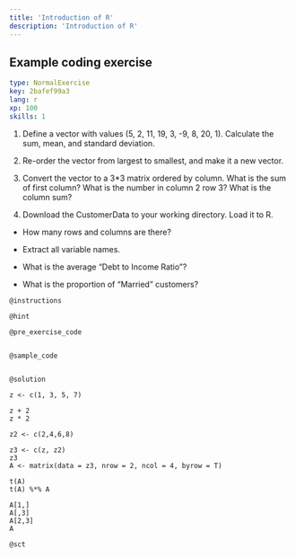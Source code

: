 ```yaml
---
title: 'Introduction of R'
description: 'Introduction of R'
---
```


## Example coding exercise

```yaml
type: NormalExercise
key: 2bafef99a3
lang: r
xp: 100
skills: 1
```

1. Define a vector with values (5, 2, 11, 19, 3, -9, 8, 20, 1). Calculate the sum, mean, and standard deviation.
2. Re-order the vector from largest to smallest, and make it a new vector.
3. Convert the vector to a 3*3 matrix ordered by column. What is the sum of first column? What is the number in column 2 row 3? What is the column sum?

4. Download the CustomerData to your working directory. Load it to R.

- How many rows and columns are there?

- Extract all variable names.

- What is the average “Debt to Income Ratio”?

- What is the proportion of “Married” customers?

`@instructions`


`@hint`


`@pre_exercise_code`
```{r}

```

`@sample_code`
```{r}

```

`@solution`
```{r}
z <- c(1, 3, 5, 7)

z + 2
z * 2

z2 <- c(2,4,6,8)

z3 <- c(z, z2)
z3
A <- matrix(data = z3, nrow = 2, ncol = 4, byrow = T)

t(A)
t(A) %*% A

A[1,]
A[,3]
A[2,3]
A

```

`@sct`
```{r}

```
